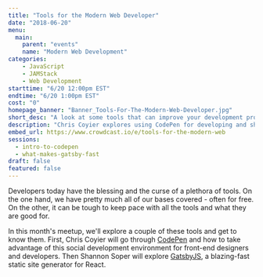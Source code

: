 ```yaml
---
title: "Tools for the Modern Web Developer"
date: "2018-06-20"
menu:
  main:
    parent: "events"
    name: "Modern Web Development"
categories:
    - JavaScript
    - JAMStack
    - Web Development
starttime: "6/20 12:00pm EST"
endtime: "6/20 1:00pm EST"
cost: "0"
homepage_banner: "Banner_Tools-For-The-Modern-Web-Developer.jpg"
short_desc: "A look at some tools that can improve your development process."
description: "Chris Coyier explores using CodePen for developing and sharing code. Shannon Soper looks at building super fast sites using React, GraphQL and Gatsby."
embed_url: https://www.crowdcast.io/e/tools-for-the-modern-web
sessions:
  - intro-to-codepen
  - what-makes-gatsby-fast
draft: false
featured: false
---
```


Developers today have the blessing and the curse of a plethora of tools. On the one hand, we have pretty much all of our bases covered - often for free. On the other, it can be tough to keep pace with all the tools and what they are good for.

In this month's meetup, we'll explore a couple of these tools and get to know them. First, Chris Coyier will go through [CodePen](https://codepen.io/) and how to take advantage of this social development environment for front-end designers and developers. Then Shannon Soper will explore [GatsbyJS](https://www.gatsbyjs.org/), a blazing-fast static site generator for React.